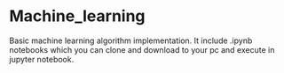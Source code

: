 # Machine_learning
Basic machine learning algorithm implementation.
It include .ipynb notebooks which you can clone and download to your pc and execute in jupyter notebook.
